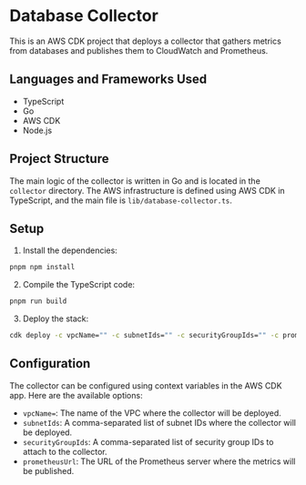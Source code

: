 # Database Collector

This is an AWS CDK project that deploys a collector that gathers metrics from databases and publishes them to CloudWatch and Prometheus.

## Languages and Frameworks Used

- TypeScript
- Go
- AWS CDK
- Node.js

## Project Structure

The main logic of the collector is written in Go and is located in the `collector` directory. The AWS infrastructure is defined using AWS CDK in TypeScript, and the main file is `lib/database-collector.ts`.

## Setup

1. Install the dependencies:

```bash
pnpm npm install
```

2. Compile the TypeScript code:

```bash
pnpm run build
```

3. Deploy the stack:

```bash
cdk deploy -c vpcName="" -c subnetIds="" -c securityGroupIds="" -c prometheusUrl=""
```

## Configuration
The collector can be configured using context variables in the AWS CDK app. Here are the available options:  
- `vpcName=`: The name of the VPC where the collector will be deployed.
- `subnetIds`: A comma-separated list of subnet IDs where the collector will be deployed.
- `securityGroupIds`: A comma-separated list of security group IDs to attach to the collector.
- `prometheusUrl`: The URL of the Prometheus server where the metrics will be published.
